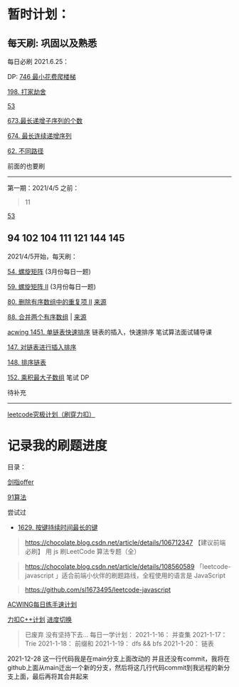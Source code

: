 # 暂时计划：

## 每天刷: 巩固以及熟悉

每日必刷
2021.6.25：

DP:
[746 最小花费爬楼梯](https://leetcode-cn.com/problems/min-cost-climbing-stairs/)

[198. 打家劫舍](https://leetcode-cn.com/problems/house-robber/)

[53](https://leetcode-cn.com/problems/maximum-subarray)

[673.最长递增子序列的个数](https://leetcode-cn.com/problems/number-of-longest-increasing-subsequence/)

[674. 最长连续递增序列](https://leetcode-cn.com/problems/longest-continuous-increasing-subsequence/)

[62. 不同路径](https://leetcode-cn.com/problems/unique-paths)

前面的也要刷


----




第一期：2021/4/5 之前： 
> 11 

[53](https://leetcode-cn.com/problems/maximum-subarray) 

94 102 104 111 121 144 145 
----
2021/4/5开始，每天刷：

[54. 螺旋矩阵](https://leetcode-cn.com/problems/spiral-matrix/) (3月份每日一题)

[59. 螺旋矩阵 II](https://leetcode-cn.com/problems/spiral-matrix-ii/) (3月份每日一题)


[80. 删除有序数组中的重复项 II](https://leetcode-cn.com/problems/remove-duplicates-from-sorted-array-ii/) [来源](./my-solutions/history-daily/2021-04/2021-04-06.80.md)


[88. 合并两个有序数组](https://leetcode-cn.com/problems/merge-sorted-array/) | [来源](./my-solutions/history-daily/2021-04/2021-04-05.88.md)

[acwing 1451. 单链表快速排序](https://www.acwing.com/activity/content/problem/content/1899/1/) 链表的插入，快速排序 笔试算法面试辅导课

[147. 对链表进行插入排序](https://leetcode-cn.com/problems/insertion-sort-list/)

[148. 排序链表](https://leetcode-cn.com/problems/sort-list/)

[152. 乘积最大子数组](https://leetcode-cn.com/problems/maximum-product-subarray/)  笔试 DP

待补充

----

[leetcode究极计划（刷穿力扣）](./acwing_leetcode_all/README.md)

# 记录我的刷题进度

目录：


[剑指offer](./jzoffer/README.md)


[91算法](./my-solutions/README.md)


尝试过
- [1629. 按键持续时间最长的键](./allset/1629.md)




> https://chocolate.blog.csdn.net/article/details/106712347 【建议前端必刷】 用 js 刷LeetCode 算法专题（全）



> https://chocolate.blog.csdn.net/article/details/108560589  「leetcode-javascript 」适合前端小伙伴的刷题路线，全程使用的语言是 JavaScript


> https://github.com/sl1673495/leetcode-javascript

[ACWING每日练手速计划](./acwing.md)

[力扣C++计划](./lc-cpp/README.md)
[进度切换](https://leetcode-cn.com/session/)

> 已废弃 没有坚持下去...
每日一学计划：
2021-1-16： 并查集
2021-1-17： Trie
2021-1-18： 前缀和
2021-1-19： dfs && bfs
2021-1-20： 链表


2021-12-28
这一行代码我是在main分支上面改动的
并且还没有commit，我将在github上面从main迁出一个新的分支，然后将这几行代码commit到我远程的新分支上面，最后再将其合并起来